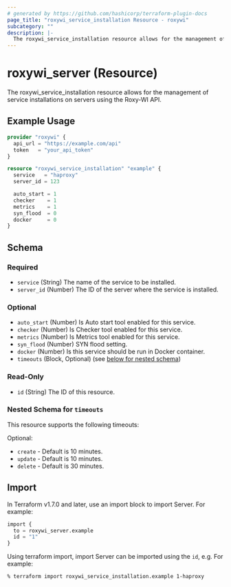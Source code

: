 ```yaml
---
# generated by https://github.com/hashicorp/terraform-plugin-docs
page_title: "roxywi_service_installation Resource - roxywi"
subcategory: ""
description: |-
  The roxywi_service_installation resource allows for the management of service installations on servers using the Roxy-WI API.
---
```


# roxywi_server (Resource)

The roxywi_service_installation resource allows for the management of service installations on servers using the Roxy-WI API.

## Example Usage

```terraform
provider "roxywi" {
  api_url = "https://example.com/api"
  token   = "your_api_token"
}

resource "roxywi_service_installation" "example" {
  service   = "haproxy"
  server_id = 123

  auto_start = 1
  checker    = 1
  metrics    = 1
  syn_flood  = 0
  docker     = 0
}
```

## Schema

### Required

- `service` (String) The name of the service to be installed.
- `server_id` (Number) The ID of the server where the service is installed.

### Optional

- `auto_start` (Number) Is Auto start tool enabled for this service.
- `checker` (Number) Is Checker tool enabled for this service.
- `metrics` (Number) Is Metrics tool enabled for this service.
- `syn_flood` (Number) SYN flood setting.
- `docker` (Number) Is this service should be run in Docker container.
- `timeouts` (Block, Optional) (see [below for nested schema](#nestedblock--timeouts))

### Read-Only

- `id` (String) The ID of this resource.

<a id="nestedblock--timeouts"></a>

### Nested Schema for `timeouts`

This resource supports the following timeouts:

Optional:

* `create` - Default is 10 minutes.
* `update` - Default is 10 minutes.
* `delete` - Default is 30 minutes.

## Import

In Terraform v1.7.0 and later, use an import block to import Server. For example:

```terraform
import {
  to = roxywi_server.example
  id = "1"
}
```

Using terraform import, import Server can be imported using the `id`, e.g. For example:

```shell
% terraform import roxywi_service_installation.example 1-haproxy
```
